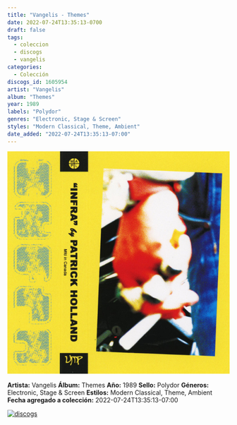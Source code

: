 ```yaml
---
title: "Vangelis - Themes"
date: 2022-07-24T13:35:13-0700
draft: false
tags:
  - coleccion
  - discogs
  - vangelis
categories:
  - Colección
discogs_id: 1605954
artist: "Vangelis"
album: "Themes"
year: 1989
labels: "Polydor"
genres: "Electronic, Stage & Screen"
styles: "Modern Classical, Theme, Ambient"
date_added: "2022-07-24T13:35:13-07:00"
---
```


![cover](image.jpeg (Vangelis - Themes))

**Artista:** Vangelis
**Álbum:** Themes
**Año:** 1989
**Sello:** Polydor
**Géneros:** Electronic, Stage & Screen
**Estilos:** Modern Classical, Theme, Ambient
**Fecha agregado a colección:** 2022-07-24T13:35:13-07:00

[![discogs](../../links/svg/discogs.png (discogs))](https://api.discogs.com/releases/1605954)

